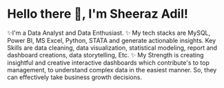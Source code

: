 # Hello there 👋, I'm Sheeraz Adil!
✨I'm a Data Analyst and Data Enthusiast.
✨ My tech stacks are MySQL, Power BI, MS Excel, Python, STATA and generate actionable insights. Key Skills are data cleaning, data visualization, statistical modeling, report and dashboard creations, data storytelling, Etc.
✨ My Strength is creating insightful and creative interactive dashboards which contribute's to top management, to understand complex data in the easiest manner. So, they can effectively take business growth decisions.



